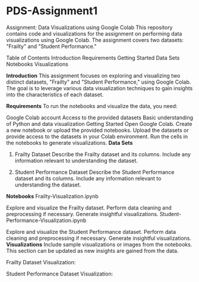 # PDS-Assignment1
Assignment: Data Visualizations using Google Colab
This repository contains code and visualizations for the assignment on performing data visualizations using Google Colab. The assignment covers two datasets: "Frailty" and "Student Performance."

Table of Contents
Introduction
Requirements
Getting Started
Data Sets
Notebooks
Visualizations

**Introduction**
This assignment focuses on exploring and visualizing two distinct datasets, "Frailty" and "Student Performance," using Google Colab. The goal is to leverage various data visualization techniques to gain insights into the characteristics of each dataset.

**Requirements**
To run the notebooks and visualize the data, you need:

Google Colab account
Access to the provided datasets
Basic understanding of Python and data visualization
Getting Started
Open Google Colab.
Create a new notebook or upload the provided notebooks.
Upload the datasets or provide access to the datasets in your Colab environment.
Run the cells in the notebooks to generate visualizations.
**Data Sets**
1. Frailty Dataset
Describe the Frailty dataset and its columns. Include any information relevant to understanding the dataset.

2. Student Performance Dataset
Describe the Student Performance dataset and its columns. Include any information relevant to understanding the dataset.

**Notebooks**
Frailty-Visualization.ipynb

Explore and visualize the Frailty dataset.
Perform data cleaning and preprocessing if necessary.
Generate insightful visualizations.
Student-Performance-Visualization.ipynb

Explore and visualize the Student Performance dataset.
Perform data cleaning and preprocessing if necessary.
Generate insightful visualizations.
**Visualizations**
Include sample visualizations or images from the notebooks. This section can be updated as new insights are gained from the data.

Frailty Dataset Visualization:

Student Performance Dataset Visualization:

